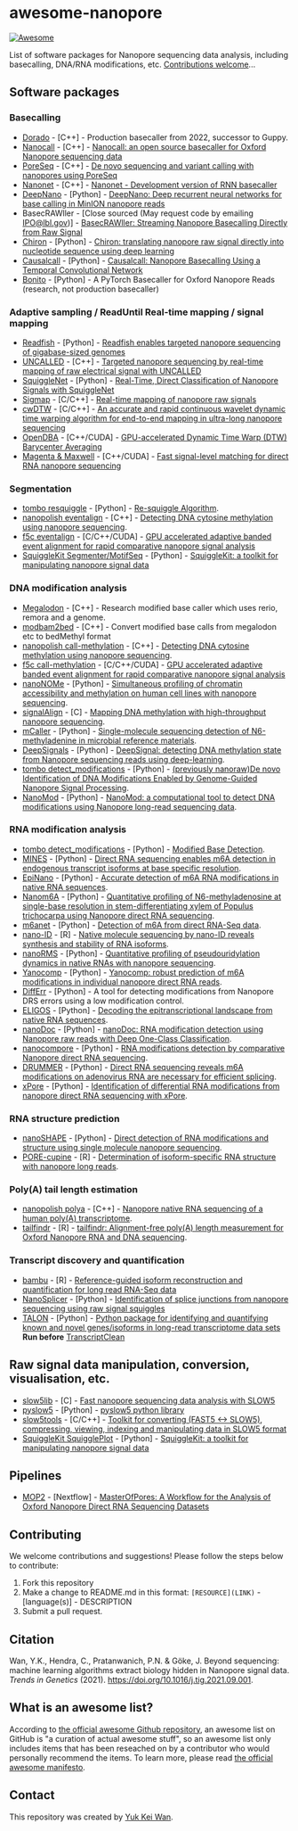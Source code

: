 # awesome-nanopore

[![Awesome](https://awesome.re/badge.svg)](https://awesome.re)

List of software packages for Nanopore sequencing data analysis, including basecalling, DNA/RNA modifications, etc. [Contributions welcome](https://github.com/goekelab/awesome-nanopore#contributing)...

## Software packages

### Basecalling

- [Dorado](https://github.com/nanoporetech/dorado) - [C++] - Production basecaller from 2022, successor to Guppy.
- [Nanocall](https://github.com/mateidavid/nanocall) - [C++] - [Nanocall: an open source basecaller for Oxford Nanopore sequencing data](https://academic.oup.com/bioinformatics/article/33/1/49/2525680)
- [PoreSeq](https://github.com/tszalay/poreseq) - [C++] - [De novo sequencing and variant calling with nanopores using PoreSeq](https://www.nature.com/articles/nbt.3360)
- [Nanonet](https://github.com/ProgramFiles/nanonet) - [C++] - [Nanonet - Development version of RNN basecaller](https://github.com/ProgramFiles/nanonet)
- [DeepNano](https://github.com/jeammimi/deepnano) - [Python] - [DeepNano: Deep recurrent neural networks for base calling in MinION nanopore reads](https://journals.plos.org/plosone/article?id=10.1371/journal.pone.0178751)
- BasecRAWller - [Close sourced (May request code by emailing IPO@lbl.gov)] - [BasecRAWller: Streaming Nanopore Basecalling Directly from Raw Signal](https://www.biorxiv.org/content/10.1101/133058v1)
- [Chiron](https://github.com/haotianteng/Chiron) - [Python] - [Chiron: translating nanopore raw signal directly into nucleotide sequence using deep learning](https://academic.oup.com/gigascience/article/7/5/giy037/4966989)
- [Causalcall](https://github.com/scutbioinformatic/causalcall) - [Python] - [Causalcall: Nanopore Basecalling Using a Temporal Convolutional Network](https://www.frontiersin.org/articles/10.3389/fgene.2019.01332/full)
- [Bonito](https://github.com/nanoporetech/bonito) - [Python] - A PyTorch Basecaller for Oxford Nanopore Reads (research, not production basecaller)

### Adaptive sampling / ReadUntil Real-time mapping / signal mapping

- [Readfish](https://github.com/LooseLab/readfish) - [Python] - [Readfish enables targeted nanopore sequencing of gigabase-sized genomes](https://www.nature.com/articles/s41587-020-00746-x)
- [UNCALLED](https://github.com/skovaka/UNCALLED) - [C++] - [Targeted nanopore sequencing by real-time mapping of raw electrical signal with UNCALLED](https://www.nature.com/articles/s41587-020-0731-9)
- [SquiggleNet](https://github.com/welch-lab/SquiggleNet) - [Python] - [Real-Time, Direct Classification of Nanopore Signals with SquiggleNet](https://www.biorxiv.org/content/10.1101/2021.01.15.426907v2)
- [Sigmap](https://github.com/haowenz/sigmap) - [C/C++] - [Real-time mapping of nanopore raw signals 
](https://academic.oup.com/bioinformatics/article/37/Supplement_1/i477/6319675)
- [cwDTW](https://github.com/realbigws/cwDTW) - [C/C++] - [An accurate and rapid continuous wavelet dynamic time warping algorithm for end-to-end mapping in ultra-long nanopore sequencing](https://academic.oup.com/bioinformatics/article/34/17/i722/5093233)
- [OpenDBA](https://github.com/nodrogluap/OpenDBA) - [C++/CUDA] - [GPU-accelerated Dynamic Time Warp (DTW) Barycenter Averaging](https://github.com/nodrogluap/OpenDBA#how-do-i-use-this-for-oxford-nanopore-data)
- [Magenta & Maxwell](https://github.com/nodrogluap/maxwell) - [C++/CUDA] - [Fast signal-level matching for direct RNA nanopore sequencing](https://github.com/nodrogluap/maxwell)

### Segmentation

- [tombo resquiggle](https://nanoporetech.github.io/tombo/resquiggle.html) - [Python] - [Re-squiggle Algorithm](https://nanoporetech.github.io/tombo/resquiggle.html).
- [nanopolish eventalign](https://github.com/jts/nanopolish) - [C++] - [Detecting DNA cytosine methylation using nanopore sequencing](https://www.nature.com/articles/nmeth.4184).
- [f5c eventalign](https://github.com/hasindu2008/f5c) - [C/C++/CUDA] - [GPU accelerated adaptive banded event alignment for rapid comparative nanopore signal analysis](https://bmcbioinformatics.biomedcentral.com/articles/10.1186/s12859-020-03697-x)
- [SquiggleKit Segmenter/MotifSeq](https://github.com/Psy-Fer/SquiggleKit) - [Python] - [SquiggleKit: a toolkit for manipulating nanopore signal data](https://academic.oup.com/bioinformatics/article/35/24/5372/5537108)

### DNA modification analysis

- [Megalodon](https://github.com/nanoporetech/megalodon) - [C++] - Research modified base caller which uses rerio, remora and a genome.
- [modbam2bed](https://github.com/epi2me-labs/modbam2bed) - [C++] - Convert modified base calls from megalodon etc to bedMethyl format
- [nanopolish call-methylation](https://github.com/jts/nanopolish) - [C++] - [Detecting DNA cytosine methylation using nanopore sequencing](https://www.nature.com/articles/nmeth.4184).
- [f5c call-methylation](https://github.com/hasindu2008/f5c) - [C/C++/CUDA] - [GPU accelerated adaptive banded event alignment for rapid comparative nanopore signal analysis](https://bmcbioinformatics.biomedcentral.com/articles/10.1186/s12859-020-03697-x)
- [nanoNOMe](https://github.com/timplab/nanoNOMe) - [Python] - [Simultaneous profiling of chromatin accessibility and methylation on human cell lines with nanopore sequencing](https://www.nature.com/articles/s41592-020-01000-7).
- [signalAlign](https://github.com/ArtRand/signalAlign) - [C] - [Mapping DNA methylation with high-throughput nanopore sequencing](https://www.nature.com/articles/nmeth.4189).
- [mCaller](https://github.com/al-mcintyre/mCaller) - [Python] - [Single-molecule sequencing detection of N6-methyladenine in microbial reference materials](https://www.nature.com/articles/s41467-019-08289-9).
- [DeepSignals](https://github.com/bioinfomaticsCSU/deepsignal) - [Python] - [DeepSignal: detecting DNA methylation state from Nanopore sequencing reads using deep-learning](https://academic.oup.com/bioinformatics/article/35/22/4586/5474907).
- [tombo detect_modifications](https://nanoporetech.github.io/tombo/modified_base_detection.html) - [Python] - [(previously nanoraw)De novo Identification of DNA Modifications Enabled by Genome-Guided Nanopore Signal Processing](https://www.biorxiv.org/content/10.1101/094672v2).
- [NanoMod](https://github.com/WGLab/NanoMod) - [Python] - [NanoMod: a computational tool to detect DNA modifications using Nanopore long-read sequencing data](https://bmcgenomics.biomedcentral.com/articles/10.1186/s12864-018-5372-8).

### RNA modification analysis

- [tombo detect_modifications](https://nanoporetech.github.io/tombo/modified_base_detection.html) - [Python] - [Modified Base Detection](https://nanoporetech.github.io/tombo/modified_base_detection.html).
- [MINES](https://github.com/YeoLab/MINES) - [Python] - [Direct RNA sequencing enables m6A detection in endogenous transcript isoforms at base specific resolution](https://rnajournal.cshlp.org/content/early/2019/10/17/rna.072785.119).
- [EpiNano](https://github.com/enovoa/EpiNano) - [Python] - [Accurate detection of m6A RNA modifications in native RNA sequences](https://www.nature.com/articles/s41467-019-11713-9).
- [Nanom6A](https://github.com/gaoyubang/nanom6A) - [Python] - [Quantitative profiling of N6-methyladenosine at single-base resolution in stem-differentiating xylem of Populus trichocarpa using Nanopore direct RNA sequencing](https://genomebiology.biomedcentral.com/articles/10.1186/s13059-020-02241-7).
- [m6anet](https://github.com/GoekeLab/m6anet) - [Python] - [Detection of m6A from direct RNA-Seq data](http://doi.org/10.5281/zenodo.4692776).
- [nano-ID](https://github.com/birdumbrella/nano-ID) - [R] - [Native molecule sequencing by nano-ID reveals synthesis and stability of RNA isoforms](https://genome.cshlp.org/content/30/9/1332.full).
- [nanoRMS](https://github.com/novoalab/nanoRMS) - [Python] - [Quantitative profiling of pseudouridylation dynamics in native RNAs with nanopore sequencing](https://www.nature.com/articles/s41587-021-00915-6?proof=t%3B).
- [Yanocomp](https://github.com/bartongroup/yanocomp) - [Python] - [Yanocomp: robust prediction of m6A modifications in individual nanopore direct RNA reads](https://www.biorxiv.org/content/10.1101/2021.06.15.448494v1).
- [DiffErr](https://github.com/bartongroup/differr_nanopore_DRS) - [Python] - A tool for detecting modifications from Nanopore DRS errors using a low modification control.
- [ELIGOS](https://gitlab.com/piroonj/eligos2) - [Python] - [Decoding the epitranscriptional landscape from native RNA sequences](https://academic.oup.com/nar/article/49/2/e7/5876284).
- [nanoDoc](https://github.com/uedaLabR/nanoDoc) - [Python] - [nanoDoc: RNA modification detection using Nanopore raw reads with Deep One-Class Classification](https://www.biorxiv.org/content/10.1101/2020.09.13.295089v1).
- [nanocompore](https://github.com/tleonardi/nanocompore) - [Python] - [RNA modifications detection by comparative Nanopore direct RNA sequencing](https://www.biorxiv.org/content/10.1101/843136v1).
- [DRUMMER](https://github.com/DepledgeLab/DRUMMER) - [Python] - [Direct RNA sequencing reveals m6A modifications on adenovirus RNA are necessary for efficient splicing](https://www.nature.com/articles/s41467-020-19787-6.pdf?origin=ppub).
- [xPore](https://github.com/GoekeLab/xpore) - [Python] - [Identification of differential RNA modifications from nanopore direct RNA sequencing with xPore](https://doi.org/10.1038/s41587-021-00949-w).

### RNA structure prediction

- [nanoSHAPE](https://github.com/physnano/rRNA_nanoSHAPE) - [Python] - [Direct detection of RNA modifications and structure using single molecule nanopore sequencing](https://www.biiorxiv.org/content/10.1101/2020.05.31.126763v1).
- [PORE-cupine](https://github.com/awjga/PORE-cupine) - [R] - [Determination of isoform-specific RNA structure with nanopore long reads](https://www.nature.com/articles/s41587-020-0712-z).

### Poly(A) tail length estimation

- [nanopolish polya](https://github.com/jts/nanopolish) - [C++] - [Nanopore native RNA sequencing of a human poly(A) transcriptome](https://www.nature.com/articles/s41592-019-0617-2?proof=t).
- [tailfindr](https://github.com/adnaniazi/tailfindr) - [R] - [tailfindr: Alignment-free poly(A) length measurement for Oxford Nanopore RNA and DNA sequencing](https://rnajournal.cshlp.org/content/early/2019/07/02/rna.071332.119).

### Transcript discovery and quantification

- [bambu](https://github.com/GoekeLab/bambu) - [R] - [Reference-guided isoform reconstruction and quantification for long read RNA-Seq data](http://www.bioconductor.org/packages/release/bioc/html/bambu.html)
- [NanoSplicer](https://github.com/shimlab/NanoSplicer) - [Python] - [Identification of splice junctions from nanopore sequencing using raw signal squiggles](https://www.biorxiv.org/content/10.1101/2021.10.23.465402v1)
- [TALON](https://github.com/mortazavilab/TALON) - [Python] - [Python package for identifying and quantifying known and novel genes/isoforms in long-read transcriptome data sets](https://www.biorxiv.org/content/10.1101/672931v2) **Run before** [TranscriptClean](https://github.com/mortazavilab/TranscriptClean)

## Raw signal data manipulation, conversion, visualisation, etc.

- [slow5lib](https://github.com/hasindu2008/slow5lib) - [C] - [Fast nanopore sequencing data analysis with SLOW5
](https://www.nature.com/articles/s41587-021-01147-4)
- [pyslow5](https://pypi.org/project/pyslow5/) - [Python] - [pyslow5 python library
](https://hasindu2008.github.io/slow5lib/pyslow5_api/pyslow5.html)
- [slow5tools](https://github.com/hasindu2008/slow5tools) - [C/C++] - [Toolkit for converting (FAST5 <-> SLOW5), compressing, viewing, indexing and manipulating data in SLOW5 format](https://hasindu2008.github.io/slow5tools/)
- [SquiggleKit SquigglePlot](https://github.com/Psy-Fer/SquiggleKit) - [Python] - [SquiggleKit: a toolkit for manipulating nanopore signal data](https://academic.oup.com/bioinformatics/article/35/24/5372/5537108)

## Pipelines

- [MOP2](https://github.com/biocorecrg/MOP2) - [Nextflow] - [MasterOfPores: A Workflow for the Analysis of Oxford Nanopore Direct RNA Sequencing Datasets](https://www.frontiersin.org/articles/10.3389/fgene.2020.00211/full)

## Contributing
We welcome contributions and suggestions! Please follow the steps below to contribute:
1. Fork this repository
2. Make a change to README.md in this format: `[RESOURCE](LINK)` - [language(s)] - DESCRIPTION
3. Submit a pull request.

## Citation
Wan, Y.K., Hendra, C., Pratanwanich, P.N. & Göke, J. Beyond sequencing: machine learning algorithms extract biology hidden in Nanopore signal data. *Trends in Genetics* (2021). https://doi.org/10.1016/j.tig.2021.09.001.

## What is an awesome list?
According to [the official awesome Github repository](https://github.com/sindresorhus/awesome), an awesome list on GitHub is "a curation of actual awesome stuff", so an awesome list only includes items that has been reseached on by a contributor who would personally recommend the items. To learn more, please read [the official awesome manifesto](https://github.com/sindresorhus/awesome/blob/main/awesome.md).

## Contact
This repository was created by [Yuk Kei Wan](https://github.com/yuukiiwa).
